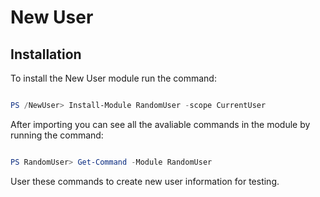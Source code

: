 # New User

## Installation

To install the New User module run the command: 

```PowerShell

PS /NewUser> Install-Module RandomUser -scope CurrentUser
```

After importing you can see all the avaliable commands in the module by running the command:

```PowerShell

PS RandomUser> Get-Command -Module RandomUser
```

User these commands to create new user information for testing.
